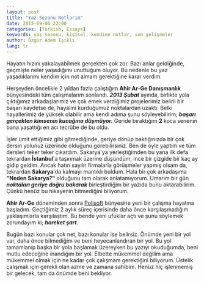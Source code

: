 ```yaml
---
layout: post
title: "Yaz Sezonu Notlarım"
date: 2015-09-06 22:00
categories: [Turkish, Essays]
keywords: yaz sezonu, kişisel, kendime notlar, son gelişmeler
author: Özgür Adem Işıklı
lang: tr
---
```


Hayatın hızını yakalayabilmek gerçekten çok zor. Bazı anlar geldiğinde, geçmişte neler yaşadığımı unuttuğum oluyor. Bu nedenle bu yaz yaşadıklarımı kendim için not almam gerektiğine karar verdim.

Herşeyden öncelikle 2 yıldan fazla çalıştığım **Ahir Ar-Ge Danışmanlık** bünyesindeki tüm çalışmalarım sonlandı. **_2013 Şubat_** ayında, birlikte yola çıktığımız arkadaşlarımız ve çok emek verdiğimiz projelerimiz belirli bir başarı kaydetse de, hayalini kurduğumuz noktalardan uzaktı. Belki hayallerimiz de yüksek olabilir ama kendi adıma şunu söyleyebilirim; **_başarı gerçekten kimsenin kucağına düşmüyor._** Geride bıraktığım **2** koca senenin bana yaşattığı en acı tecrübe de bu oldu.

İşler ümit ettiğimiz gibi gitmediğinde, geriye dönüp baktığınızda bir çok dersin yolunuz üzerinde olduğunu görebilirsiniz. Ben de öyle yaptım ve tüm dersleri teker teker çıkardım. Sakarya'ya yerleştiğimden bu yana ilk defa tekrardan **İstanbul**'a taşınmak üzerine düşündüm, ince bir çizgide bir kaç ay gidip geldim. Ancak hatırı sayılır firmalarla görüşmeler yapmış olsam da, tekrardan **Sakarya**'da kalmayı mantıklı buldum. Hala bir çok arkadaşıma **"Neden Sakarya?"** olduğunu tam olarak anlatamıyorum. Umarım bir gün **_noktaları geriye doğru bakarak_** birleştirdiğim bir yazıda bunu aktarabilirim. Çünkü henüz bu hikayenin bitmediğini biliyorum.

**Ahir Ar-Ge** döneminden sonra [Polisoft](http://polisoft.com.tr) bünyesine yeni bir çalışma hayatına başladım. Geçtiğimiz 2 aylık süreç içerisinde daha önce karşılaşmadığım yaklaşımlarla karşılaştım. Bu bende yeni ufuklar açtı ve şunu söylemek zorundayım ki; **_hareket şart_**.

Bugün bazı konular çok net, bazı konular ise belirsiz. Önümde yeni bir yol var, daha önce bilmediğim ve beni heyecanlandıran bir yol. Bu yol tamamlanıp başka bir yola başlamak üzereyken bu yazıyı okuduğumda, beni mutlu edeceğine inandığım bir yol. Elbette mükemmel değilim ama mükemmel olmak için ne kadar çok çalışmam gerektiğini biliyorum. Üstelik çalışmak için gerekli olan azme ve zamana sahibim. Henüz hiç işlenmemiş bir gelecek, tam da önümde beni bekliyor.
